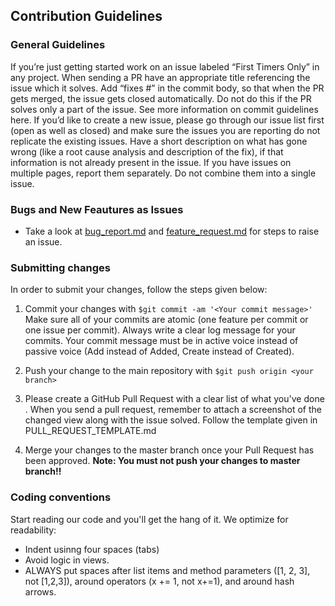 ## Contribution Guidelines

### General Guidelines
If you’re just getting started work on an issue labeled “First Timers Only” in any project.
When sending a PR have an appropriate title referencing the issue which it solves. Add “fixes #” in the commit body, so that when the PR gets merged, the issue gets closed automatically. Do not do this if the PR solves only a part of the issue. See more information on commit guidelines here.
If you’d like to create a new issue, please go through our issue list first (open as well as closed) and make sure the issues you are reporting do not replicate the existing issues.
Have a short description on what has gone wrong (like a root cause analysis and description of the fix), if that information is not already present in the issue.
If you have issues on multiple pages, report them separately. Do not combine them into a single issue.

### Bugs and New Feautures as Issues
- Take a look at [bug_report.md](https://github.com/krishnan2098/OnlineDiagnosisApp/blob/master/.github/ISSUE_TEMPLATE/bug_report.md) and [feature_request.md](https://github.com/krishnan2098/OnlineDiagnosisApp/blob/master/.github/ISSUE_TEMPLATE/feature_request.md) for steps to raise an issue.

### Submitting changes
In order to submit your changes, follow the steps given below:
1. Commit your changes with ```$git commit -am '<Your commit message>'```
Make sure all of your commits are atomic (one feature per commit or one issue per commit). Always write a clear log message for your commits.
Your commit message must be in active voice instead of passive voice (Add instead of Added, Create instead of Created).

2. Push your change to the main repository with ```$git push origin <your branch>```

3. Please create a GitHub Pull Request with a clear list of what you've done . When you send a pull request, remember to attach a screenshot of the changed view along with the issue solved.
Follow the template given in PULL_REQUEST_TEMPLATE.md

4. Merge your changes to the master branch once your Pull Request has been approved.
**Note: You must not push your changes to master branch!!**

### Coding conventions
Start reading our code and you'll get the hang of it. We optimize for readability:
- Indent usinng four spaces (tabs)
- Avoid logic in views.
- ALWAYS put spaces after list items and method parameters ([1, 2, 3], not [1,2,3]), around operators (x += 1, not x+=1), and around hash arrows.
